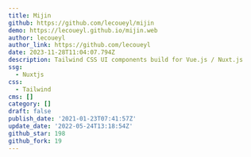 ```yaml
---
title: Mijin
github: https://github.com/lecoueyl/mijin
demo: https://lecoueyl.github.io/mijin.web
author: lecoueyl
author_link: https://github.com/lecoueyl
date: 2023-11-28T11:04:07.794Z
description: Tailwind CSS UI components build for Vue.js / Nuxt.js
ssg:
  - Nuxtjs
css:
  - Tailwind
cms: []
category: []
draft: false
publish_date: '2021-01-23T07:41:57Z'
update_date: '2022-05-24T13:18:54Z'
github_star: 198
github_fork: 19
---
```


